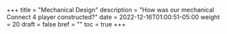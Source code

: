 +++
title = "Mechanical Design"
description = "How was our mechanical Connect 4 player constructed?"
date = 2022-12-16T01:00:51-05:00
weight = 20
draft = false
bref = ""
toc = true
+++

